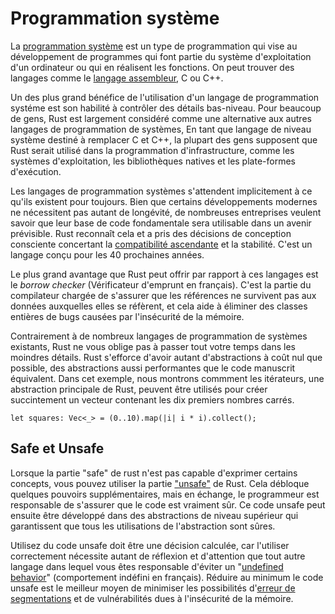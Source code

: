 # Programmation système

La [programmation système](https://en.wikipedia.org/wiki/Systems_programming) est un type de programmation qui vise au développement de programmes qui font partie du système d'exploitation d'un ordinateur ou qui en réalisent les fonctions. On peut trouver des langages comme le [langage assembleur](https://en.wikipedia.org/wiki/Assembly_language), C ou C++.

Un des plus grand bénéfice de l'utilisation d'un langage de programmation systéme est son habilité à contrôler des détails bas-niveau. Pour beaucoup de gens, Rust est largement considéré comme une alternative aux autres langages de programmation de systèmes, En tant que langage de niveau système destiné à remplacer C et C++, la plupart des gens supposent que Rust serait utilisé dans la programmation d'infrastructure, comme les systèmes d'exploitation, les bibliothèques natives et les plate-formes d'exécution.

Les langages de programmation systèmes s'attendent implicitement à ce qu'ils existent pour toujours. Bien que certains développements modernes ne nécessitent pas autant de longévité, de nombreuses entreprises veulent savoir que leur base de code fondamentale sera utilisable dans un avenir prévisible. Rust reconnaît cela et a pris des décisions de conception consciente concertant la [compatibilité ascendante](https://en.wikipedia.org/wiki/Backward_compatibility) et la stabilité. C'est un langage conçu pour les 40 prochaines années.

Le plus grand avantage que Rust peut offrir par rapport à ces langages est le *borrow checker* (Vérificateur d'emprunt en français). C'est la partie du compilateur chargée de s'assurer que les références ne survivent pas aux données auxquelles elles se réfèrent, et cela aide à éliminer des classes entières de bugs causées par l'insécurité de la mémoire.

Contrairement à de nombreux langages de programmation de systèmes existants, Rust ne vous oblige pas à passer tout votre temps dans les moindres détails. Rust s'efforce d'avoir autant d'abstractions à coût nul que possible, des abstractions aussi performantes que le code manuscrit équivalent. Dans cet exemple, nous montrons commment les itérateurs, une abstraction principale de Rust, peuvent être utilisés pour créer succintement un vecteur contenant les dix premiers nombres carrés.

`let squares: Vec<_> = (0..10).map(|i| i * i).collect();`

## Safe et Unsafe

Lorsque la partie "safe" de rust n'est pas capable d'exprimer certains concepts, vous pouvez utiliser la partie ["unsafe"](https://doc.rust-lang.org/stable/nomicon/index.html) de Rust. Cela débloque quelques pouvoirs supplémentaires, mais en échange, le programmeur est responsable de s'assurer que le code est vraiment sûr. Ce code unsafe peut ensuite être développé dans des abstractions de niveau supérieur qui garantissent que tous les utilisations de l'abstraction sont sûres.

Utilisez du code unsafe doit être une décision calculée, car l'utiliser correctement nécessite autant de réflexion et d'attention que tout autre langage dans lequel vous êtes responsable d'éviter un "[undefined behavior](https://raphlinus.github.io/programming/rust/2018/08/17/undefined-behavior.html)" (comportement indéfini en français). Réduire au minimum le code unsafe est le meilleur moyen de minimiser les possibilités d'[erreur de segmentations](https://en.wikipedia.org/wiki/Segmentation_fault) et de vulnérabilités dues à l'insécurité de la mémoire.
